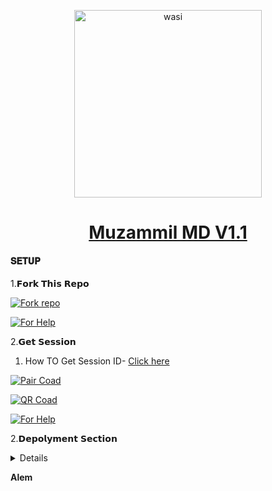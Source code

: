 <p align="center">  
  <a href="https://whatsapp.com/channel/0029VajzERVFy72FxXdllv2y<p align="center">  
  <a href="https://whatsapp.com/channel/0029VajzERVFy72FxXdllv2y">
    <img alt="wasi" height="300" src="https://telegra.ph/file/7403e60044553516c0306.jpg">
    <h1 align="center">Muzammil MD V1.1</h1>
  </a>
</p>

#### 𝐒𝐄𝐓𝐔𝐏

1.𝗙𝗼𝗿𝗸 𝗧𝗵𝗶𝘀 𝗥𝗲𝗽𝗼
   
<a href='https://github.com/itxmemuzammil/Muzammil-MD/fork' target="_blank"><img alt='Fork repo' src='https://img.shields.io/badge/Fork Repo-100000?style=for-the-badge&logo=scan&logoColor=white&labelColor=black&color=red'/></a>

<a href='https://wa.link/3fyho7' target="_blank"><img alt='For Help' src='https://img.shields.io/badge/For_Help-100000?style=for-the-badge&logo=scan&logoColor=white&labelColor=black&color=green'/></a>

2.𝗚𝗲𝘁 𝗦𝗲𝘀𝘀𝗶𝗼𝗻

 1. How TO Get Session ID- [Click here](https://github.com/itxmemuzammil/Muzammil-MD/fork)

<a href='https://github.com/itxmemuzammil/Muzammil-MD/fork' target="_blank"><img alt='Pair Coad' src='https://img.shields.io/badge/Session_id-100000?style=for-the-badge&logo=scan&logoColor=white&labelColor=black&color=red'/></a>

<a href='https://github.com/itxmemuzammil/Muzammil-MD/fork' target="_blank"><img alt='QR Coad' src='https://img.shields.io/badge/Pair_Coad-100000?style=for-the-badge&logo=scan&logoColor=white&labelColor=black&color=red'/></a>

<a href='https://wa.link/rly9hl' target="_blank"><img alt='For Help' src='https://img.shields.io/badge/For_Help-100000?style=for-the-badge&logo=scan&logoColor=white&labelColor=black&color=green'/></a>

2.𝗗𝗲𝗽𝗼𝗹𝘆𝗺𝗲𝗻𝘁 𝗦𝗲𝗰𝘁𝗶𝗼𝗻

<b><details>Depo<summary><a src='https://img.shields.io/badge/For_Help-100000?style=for-the-badge&logo=scan&logoColor=white&labelColor=black&color=green'/></a></summary><br>

## CONTACT OWNER

##Alem 🙂 

</details>

Alem
